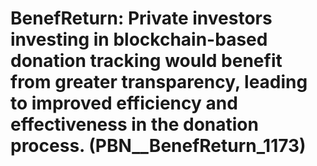 # BenefReturn: __Private investors investing in blockchain-based donation tracking would benefit from greater transparency, leading to improved efficiency and effectiveness in the donation process.__ (PBN__BenefReturn_1173)

